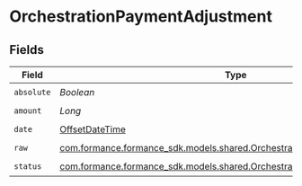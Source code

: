 # OrchestrationPaymentAdjustment


## Fields

| Field                                                                                                                                 | Type                                                                                                                                  | Required                                                                                                                              | Description                                                                                                                           | Example                                                                                                                               |
| ------------------------------------------------------------------------------------------------------------------------------------- | ------------------------------------------------------------------------------------------------------------------------------------- | ------------------------------------------------------------------------------------------------------------------------------------- | ------------------------------------------------------------------------------------------------------------------------------------- | ------------------------------------------------------------------------------------------------------------------------------------- |
| `absolute`                                                                                                                            | *Boolean*                                                                                                                             | :heavy_check_mark:                                                                                                                    | N/A                                                                                                                                   |                                                                                                                                       |
| `amount`                                                                                                                              | *Long*                                                                                                                                | :heavy_check_mark:                                                                                                                    | N/A                                                                                                                                   | 100                                                                                                                                   |
| `date`                                                                                                                                | [OffsetDateTime](https://docs.oracle.com/javase/8/docs/api/java/time/OffsetDateTime.html)                                             | :heavy_check_mark:                                                                                                                    | N/A                                                                                                                                   |                                                                                                                                       |
| `raw`                                                                                                                                 | [com.formance.formance_sdk.models.shared.OrchestrationPaymentAdjustmentRaw](../../models/shared/OrchestrationPaymentAdjustmentRaw.md) | :heavy_check_mark:                                                                                                                    | N/A                                                                                                                                   |                                                                                                                                       |
| `status`                                                                                                                              | [com.formance.formance_sdk.models.shared.OrchestrationPaymentStatus](../../models/shared/OrchestrationPaymentStatus.md)               | :heavy_check_mark:                                                                                                                    | N/A                                                                                                                                   |                                                                                                                                       |
